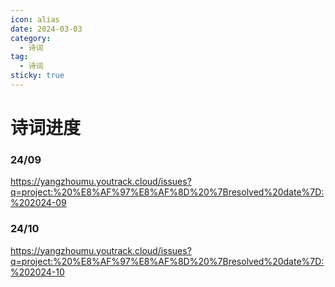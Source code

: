 ```yaml
---
icon: alias
date: 2024-03-03
category:
  - 诗词
tag:
  - 诗词
sticky: true
---
```


# 诗词进度

<!-- more -->


### 24/09

https://yangzhoumu.youtrack.cloud/issues?q=project:%20%E8%AF%97%E8%AF%8D%20%7Bresolved%20date%7D:%202024-09

### 24/10

https://yangzhoumu.youtrack.cloud/issues?q=project:%20%E8%AF%97%E8%AF%8D%20%7Bresolved%20date%7D:%202024-10